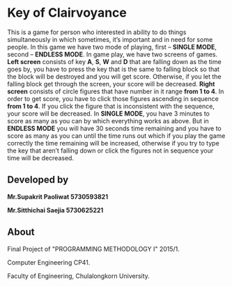 # Key of Clairvoyance

This is a game for person who interested in ability to do things simultaneously in which sometimes, it’s important and in need for some people. In this game we have two mode of playing, first – **SINGLE MODE**, second – **ENDLESS MODE**. In game play, we have two screens of games. **Left screen** consists of key **A**, **S**, **W** and **D** that are falling down as the time goes by, you have to press the key that is the same to falling block so that the block will be destroyed and you will get score. Otherwise, if you let the falling block get through the screen, your score will be decreased. **Right screen** consists of circle figures that have number in it range **from 1 to 4**. In order to get score, you have to click those figures ascending in sequence **from 1 to 4**. If you click the figure that is inconsistent with the sequence, your score will be decreased. In **SINGLE MODE**, you have 3 minutes to score as many as you can by which everything works as above. But in **ENDLESS MODE** you will have 30 seconds time remaining and you have to score as many as you can until the time runs out which if you play the game correctly the time remaining will be increased, otherwise if you try to type the key that aren’t falling down or click the figures not in sequence your time will be decreased. 

## Developed by

**Mr.Supakrit Paoliwat 5730593821**

**Mr.Sitthichai Saejia 5730625221**


## About
Final Project of "PROGRAMMING METHODOLOGY I" 2015/1.

Computer Engineering CP41.

Faculty of Engineering, Chulalongkorn University.

